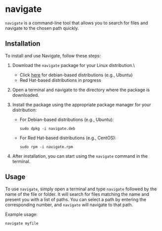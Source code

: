 # navigate

`navigate` is a command-line tool that allows you to search for files and navigate to the chosen path quickly.

## Installation

To install and use Navigate, follow these steps:

1. Download the `navigate` package for your Linux distribution.\

   - Click [here](https://github.com/CommanderOutpost/navigate/blob/main/navigate.deb) for debian-based distributions (e.g., Ubuntu)
   - Red Hat-based distributions in progress

2. Open a terminal and navigate to the directory where the package is downloaded.

3. Install the package using the appropriate package manager for your distribution:

   - For Debian-based distributions (e.g., Ubuntu):
     ```
     sudo dpkg -i navigate.deb
     ```

   - For Red Hat-based distributions (e.g., CentOS):
     ```
     sudo rpm -i navigate.rpm
     ```

4. After installation, you can start using the `navigate` command in the terminal.

## Usage

To use `navigate`, simply open a terminal and type `navigate` followed by the name of the file or folder. It will search for files matching the name and present you with a list of paths. You can select a path by entering the corresponding number, and `navigate` will navigate to that path.

Example usage:

```
navigate myfile
```

